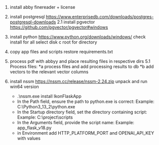 1. install abby finereader + license
2. install postgresql https://www.enterprisedb.com/downloads/postgres-postgresql-downloads
2.1 install pgvector https://github.com/pgvector/pgvector#windows
3. install python https://www.python.org/downloads/windows/
   check install for all
   select disk c root for directory
4. copy app files and scripts
   restore requirements.txt

5. process pdf with abbyy and place resulting files in respective dirs
5.1 Process files: 
   *a process files and add processing results to db
   *b add vectors to the relevant vector columns

6. install nssm https://nssm.cc/release/nssm-2.24.zip
   unpack and run win64 version
   - .\nssm.exe install IkonFlaskApp
   - In the Path field, ensure the path to python.exe is correct:
     Example: C:\Python3_13_2\python.exe
   - In the Startup directory field, set the directory containing script:
     Example: C:\project\scripts
   - In the Arguments field, provide the script name:
     Example: app_flask_v18.py
   - in Environment add HTTP_PLATFORM_PORT and OPENAI_API_KEY with values
